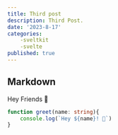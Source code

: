 ```yaml
---
title: Third post
description: Third Post.
date: '2023-8-17'
categories:
    -sveltkit
    -svelte
published: true
---
```


## Markdown

Hey Friends 💖

```ts
function greet(name: string){
    console.log(`Hey ${name}! 💖`)
}
```